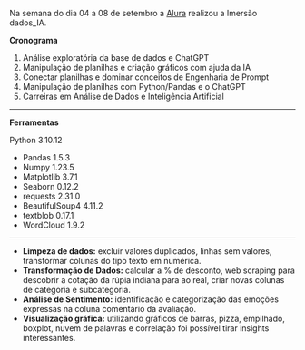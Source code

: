 Na semana do dia 04 a 08 de setembro a [Alura](https://grupoalura.notion.site/Imers-o-Dados-An-lises-com-Intelig-ncia-Artificial-2af96320056e4ab1adc3243c20e1093c#819602cbc7dd4b6095d57e3f6acfaf26) realizou a Imersão dados_IA.

**Cronograma**
1. Análise exploratória da base de dados e ChatGPT
2. Manipulação de planilhas e criação gráficos com ajuda da IA
3. Conectar planilhas e dominar conceitos de Engenharia de Prompt
4. Manipulação de planilhas com Python/Pandas e o ChatGPT
5. Carreiras em Análise de Dados e Inteligência Artificial
---
**Ferramentas**

Python 3.10.12
  - Pandas	1.5.3
  - Numpy	1.23.5
  - Matplotlib	3.7.1
  - Seaborn	0.12.2
  - requests	2.31.0
  - BeautifulSoup4	4.11.2
  - textblob	0.17.1
  - WordCloud	1.9.2
---
- **Limpeza de dados:** excluir valores duplicados, linhas sem valores, transformar colunas do tipo texto em numérica.
- **Transformação de Dados:** calcular a % de desconto, web scraping para descobrir a cotação da rúpia indiana para ao real, criar novas colunas de categoria e subcategoria.
- **Análise de Sentimento:** identificação e categorização das emoções  expressas na coluna comentário da avaliação.
- **Visualização gráfica:** utilizando gráficos de barras, pizza, empilhado, boxplot, nuvem de palavras e correlação foi possível tirar insights interessantes.

